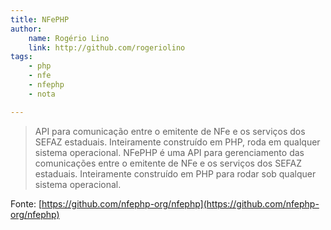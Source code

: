 ```yaml
---
title: NFePHP
author:
    name: Rogério Lino
    link: http://github.com/rogeriolino
tags:
    - php
    - nfe
    - nfephp
    - nota

---
```


>API para comunicação entre o emitente de NFe e os serviços dos SEFAZ estaduais. Inteiramente construído em PHP, roda em qualquer sistema operacional.
>NFePHP é uma API para gerenciamento das comunicações entre o emitente de NFe e os serviços dos SEFAZ estaduais. Inteiramente construído em PHP para rodar sob qualquer sistema operacional.

Fonte: [https://github.com/nfephp-org/nfephp](https://github.com/nfephp-org/nfephp)

